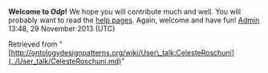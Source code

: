 __Welcome to _Odp_!__ We hope you will contribute much and well. 
You will probably want to read the [help pages](http://ontologydesignpatterns.org/wiki/Help:Contents "Help:Contents"). Again, welcome and have fun! [Admin](../User/ValentinaPresutti.md "User:ValentinaPresutti") 13:48, 29 November 2013 (UTC)





Retrieved from "[http://ontologydesignpatterns.org/wiki/User\_talk:CelesteRoschuni](../User_talk/CelesteRoschuni.md)"